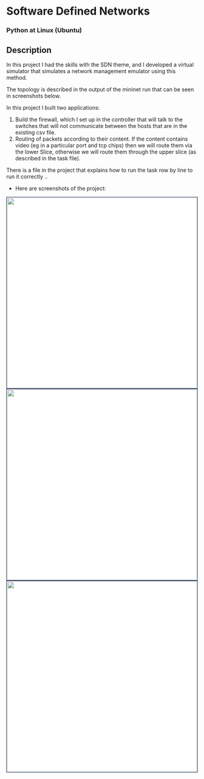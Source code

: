 # Software Defined Networks

### Python at Linux (Ubuntu)

## Description

In this project I had the skills with the SDN theme, and I developed a virtual simulator that simulates a network management emulator using this method.

The topology is described in the output of the mininet run that can be seen in screenshots below.

In this project I built two applications:
1. Build the firewall, which I set up in the controller that will talk to the switches that will not communicate between the hosts that are in the existing csv file.
2. Routing of packets according to their content. If the content contains video (eg in a particular port and tcp chips) then we will route them via the lower Slice, otherwise we will route them through the upper slice (as described in the task file).

There is a file in the project that explains how to run the task row by line to run it correctly ..

* Here are screenshots of the project:
<div>
<img src="https://profile.fcdn.co.il/images2/0__05b01c0be868e2.jpg" width="500" style="padding:1px;border:1px solid #021a40;background-color:#FFF;"> 

<img src="https://profile.fcdn.co.il/images2/0__05b01c0d9040b9.jpg" width="500" style="padding:1px;border:1px solid #021a40;background-color:#FFF;"> 

<img src="https://profile.fcdn.co.il/images2/0__05b01c0e8cdab9.jpg" width="500" style="padding:1px;border:1px solid #021a40;background-color:#FFF;"> 
</div>
